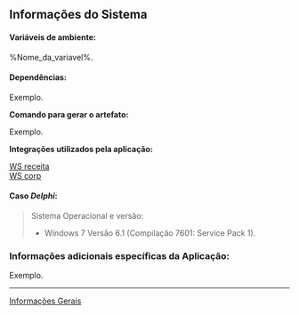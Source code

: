 <h2 id="informações-do-sistema">Informações do Sistema</h2>
<h4 id="variáveis-de-ambiente">Variáveis de ambiente:</h4>
<p>%Nome_da_variavel%.</p>
<h4 id="dependências">Dependências:</h4>
<p>Exemplo.</p>
<p><strong>Comando para gerar o artefato:</strong></p>
<p>Exemplo.</p>
<p><strong>Integrações utilizados pela aplicação:</strong></p>
<p><a href="">WS receita</a><br>
<a href="">WS corp</a></p>
<h4 id="caso-delphi">Caso <em>Delphi</em>:</h4>
<blockquote>
<p>Sistema Operacional e versão:</p>
<ul>
<li>Windows 7 Versão 6.1 (Compilação 7601: Service Pack 1).</li>
</ul>
</blockquote>
<h3 id="informações-adicionais-específicas-da-aplicação">Informações adicionais específicas da Aplicação:</h3>
<p>Exemplo.</p>
<hr>
<p><a href="https://github.com/TZNaso/template/blob/master/info_gerais.md">Informações Gerais</a></p>


